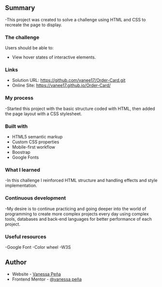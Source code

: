 ## Summary

-This project was created to solve a challenge using HTML and CSS to recreate the page to display.

### The challenge

Users should be able to:

- View hover states of interactive elements.

### Links

- Solution URL: https://github.com/vanee17/Order-Card.git
- Online Site: https://vanee17.github.io/Order-Card/

### My process

-Started this project with the basic structure coded with HTML, then added the page layout with a CSS stylesheet.

### Built with

- HTML5 semantic markup
- Custom CSS properties
- Mobile-first workflow
- Boostrap
- Google Fonts

### What I learned

-In this challenge I reinforced HTML structure and handling effects and style implementation.

### Continuous development

-My desire is to continue practicing and going deeper into the world of programming to create more complex projects every day using complex tools, databases and back-end languages for better performance of each project.

### Useful resources

-Google Font
-Color wheel
-W3S

## Author

- Website - [Vanessa Peña](https://github.com/vanee17)
- Frontend Mentor - [@vanessa peña](https://www.frontendmentor.io/profile/vanee17)
